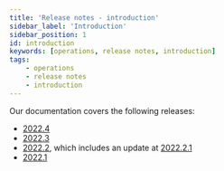 ```yaml
---
title: 'Release notes - introduction'
sidebar_label: 'Introduction'
sidebar_position: 1
id: introduction
keywords: [operations, release notes, introduction]
tags:
    - operations
    - release notes
    - introduction
---
```


Our documentation covers the following releases:

- [2022.4](../../../operations/release-notes/version-2022-4/)
- [2022.3](../../../operations/release-notes/version-2022-3/)
- [2022.2](../../../operations/release-notes/version-2022-2/), which includes an update at [2022.2.1](../../../operations/release-notes/version-2022-2/#release-202221)
- [2022.1](../../../operations/release-notes/version-2022-1/)


